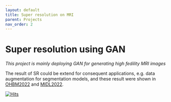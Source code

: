 ```yaml
---
layout: default
title: Super resolution on MRI
parent: Projects
nav_order: 2
---
```

# Super resolution using GAN
_This project is mainly deploying GAN for generating high fedility MRI images_

The result of SR could be extend for consequent applications, e.g. data augmentation for segmentation models, and these result were shown in [OHBM2022](https://pure.mpg.de/rest/items/item_3505648_2/component/file_3505649/content) and [MIDL2022](https://openreview.net/pdf?id=EFiFV2MSNEB).


[![Hits](https://hits.sh/www.wqlevi.tk/Projects.html.svg)](https://hits.sh/www.wqlevi.tk/Projects.html/)
